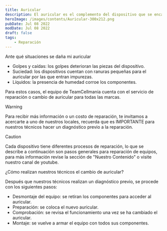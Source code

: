 ```yaml
---
title: Auricular
description: El auricular es el complemento del dispositivo que se encarga de emitir sonido en la parte superior del dispositivo, junto al altavoz es indispensable para reproducir el sonido al momento de contestar llamadas o escuchar audios.
heroImage: /images/contents/Auricular-300x212.png
pubDate: Jul 08 2022
modDate: Jul 08 2022
draft: false
tags: 
    - Reparación 
---
```


Ante qué situaciones se daña mi auricular

- Golpes y caídas: los golpes deterioran las piezas del dispositivo.
- Suciedad: los dispositivos cuentan con ranuras pequeñas para el auricular por las que entran impurezas.
- Líquidos: la presencia de humedad corroe los componentes.

Para estos casos, el equipo de TeamCellmania cuenta con el servicio de reparación o cambio de auricular para todas las marcas.

> [!WARNING]
> Para recibir más información o un costo de reparación, te invitamos a acercarte a uno de nuestros locales, recuerda que es IMPORTANTE para nuestros técnicos hacer un diagnóstico previo a la reparación.

> [!CAUTION]
> Cada dispositivo tiene diferentes procesos de reparación, lo que se describe a continuación son pasos generales para reparación de equipos, para más información revise la sección de \"Nuestro Contenido\" o visite nuestro canal de youtube.

¿Cómo realizan nuestros técnicos el cambio de auricular?

Después que nuestros técnicos realizan un diagnóstico previo, se procede con los siguientes pasos:

- Desmontaje del equipo: se retiran los componentes para acceder al auricular.
- Preparación: se coloca el nuevo auricular.
- Comprobación: se revisa el funcionamiento una vez se ha cambiado el auricular.
- Montaje: se vuelve a armar el equipo con todos sus componentes.
